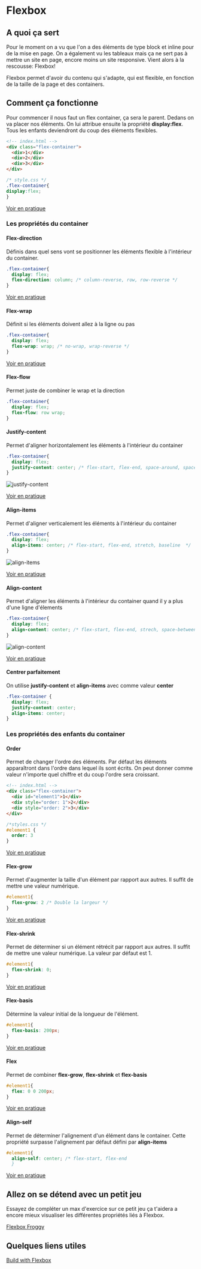 # Flexbox

## A quoi ça sert

Pour le moment on a vu que l'on a des éléments de type block et inline pour de la mise en page. On a également vu les tableaux mais ça ne sert pas à mettre un site en page, encore moins un site responsive. Vient alors à la rescousse: Flexbox!

Flexbox permet d'avoir du contenu qui s'adapte, qui est flexible, en fonction de la taille de la page et des containers.

## Comment ça fonctionne

Pour commencer il nous faut un flex container, ça sera le parent. Dedans on va placer nos éléments. On lui attribue ensuite la propriété **display:flex**. Tous les enfants deviendront du coup des éléments flexibles.

```html
<!-- index.html -->
<div class="flex-container">
  <div>1</div>
  <div>2</div>
  <div>3</div>
</div>
```

```css
/* style.css */
.flex-container{
display:flex;
}
```

[Voir en pratique](https://www.w3schools.com/css/tryit.asp?filename=trycss3_flexbox)

### Les propriétés du container

#### Flex-direction

Définis dans quel sens vont se positionner les éléments flexible à l'intérieur du container.

```css
.flex-container{
  display: flex;
  flex-direction: column; /* column-reverse, row, row-reverse */
}
```

[Voir en pratique](https://www.w3schools.com/css/css3_flexbox.asp#flex-direction)

#### Flex-wrap

Définit si les éléments doivent allez à la ligne ou pas

```css
.flex-container{
  display: flex;
  flex-wrap: wrap; /* no-wrap, wrap-reverse */
}
```

[Voir en pratique](https://www.w3schools.com/css/css3_flexbox.asp#flex-wrap)

#### Flex-flow

Permet juste de combiner le wrap et la direction

```css
.flex-container{
  display: flex;
  flex-flow: row wrap;
}
```

#### Justify-content

Permet d'aligner horizontalement les éléments à l'intérieur du container

```css
.flex-container{
  display: flex;
  justify-content: center; /* flex-start, flex-end, space-around, space-between  */
}
```

![justify-content](Images/justify-content.svg)

[Voir en pratique](https://www.w3schools.com/css/css3_flexbox.asp#justify-content)

#### Align-items

Permet d'aligner verticalement les éléments à l'intérieur du container

```css
.flex-container{
  display: flex;
  align-items: center; /* flex-start, flex-end, stretch, baseline  */
}
```

![align-items](Images/align-items.svg)

[Voir en pratique](https://www.w3schools.com/css/css3_flexbox.asp#align-items)

#### Align-content

Permet d'aligner les éléments à l'intérieur du container quand il y a plus d'une ligne d'élements

```css
.flex-container{
  display: flex;
  align-content: center; /* flex-start, flex-end, strech, space-between, space-around  */
}
```

![align-content](Images/align-content.svg)

[Voir en pratique](https://www.w3schools.com/css/css3_flexbox.asp#align-items)


#### Centrer parfaitement

On utilise **justify-content** et **align-items** avec comme valeur **center**

```css
.flex-container {
  display: flex;
  justify-content: center;
  align-items: center;
}
```

### Les propriétés des enfants du container

#### Order

Permet de changer l'ordre des éléments. Par défaut les éléments apparaîtront dans l'ordre dans lequel ils sont écrits. On peut donner comme valeur n'importe quel chiffre et du coup l'ordre sera croissant. 

```html
<!-- index.html -->
<div class="flex-container">
  <div id="element1">1</div>
  <div style="order: 1">2</div>
  <div style="order: 2">3</div>
</div>
```

```css
/*styles.css */
#element1 {
  order: 3
}
```

[Voir en pratique](https://www.w3schools.com/css/css3_flexbox.asp#order)

#### Flex-grow

Permet d'augmenter la taille d'un élément par rapport aux autres. Il suffit de mettre une valeur numérique.

```css
#element1{
  flex-grow: 2 /* Double la largeur */
}
```

[Voir en pratique](https://www.w3schools.com/css/css3_flexbox.asp#flex-grow)

#### Flex-shrink

Permet de déterminer si un élément rétrécit par rapport aux autres. Il suffit de mettre une valeur numérique. La valeur par défaut est 1.

```css
#element1{
  flex-shrink: 0;
}
```

[Voir en pratique](https://www.w3schools.com/css/css3_flexbox.asp#flex-shrink)

#### Flex-basis

Détermine la valeur initial de la longueur de l'élément.

```css
#element1{
  flex-basis: 200px;
}
```

[Voir en pratique](https://www.w3schools.com/css/css3_flexbox.asp#flex-basis)

#### Flex

Permet de combiner **flex-grow**, **flex-shrink** et **flex-basis**

```css
#element1{
  flex: 0 0 200px;
}
```

[Voir en pratique](https://www.w3schools.com/css/css3_flexbox.asp#flex)


#### Align-self

Permet de déterminer l'alignement d'un élément dans le container. Cette propriété surpasse l'alignement par défaut défini par **align-items**

```css
#element1{
  align-self: center; /* flex-start, flex-end
  }
```

[Voir en pratique](https://www.w3schools.com/css/css3_flexbox.asp#align-self)

## Allez on se détend avec un petit jeu

Essayez de compléter un max d'exercice sur ce petit jeu ça t'aidera a encore mieux visualiser les différentes propriétés liés à Flexbox.

[Flexbox Froggy](https://flexboxfroggy.com/#fr)

## Quelques liens utiles

[Build with Flexbox](http://flexbox.buildwithreact.com/)

